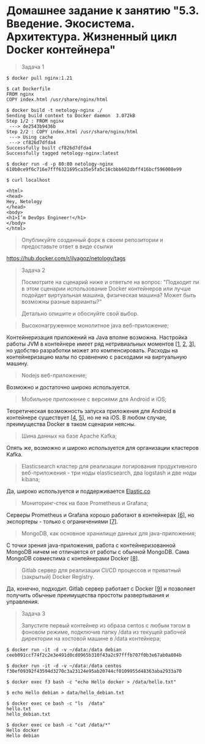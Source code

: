 # Домашнее задание к занятию "5.3. Введение. Экосистема. Архитектура. Жизненный цикл Docker контейнера"

> Задача 1

```
$ docker pull nginx:1.21

$ cat Dockerfile
FROM nginx
COPY index.html /usr/share/nginx/html

$ docker build -t netology-nginx ./
Sending build context to Docker daemon  3.072kB
Step 1/2 : FROM nginx
 ---> de2543b9436b
Step 2/2 : COPY index.html /usr/share/nginx/html
 ---> Using cache
 ---> cf826d7dfda4
Successfully built cf826d7dfda4
Successfully tagged netology-nginx:latest

$ docker run -d -p 80:80 netology-nginx
610b0ce9f6c716e7fff6321695ca35e5fa5c16cbbb602dbff416bcf596008e99

$ curl localhost

<html>
<head>
Hey, Netology
</head>
<body>
<h1>I’m DevOps Engineer!</h1>
</body>
</html>
```


> Опубликуйте созданный форк в своем репозитории и предоставьте ответ
> в виде ссылки

<https://hub.docker.com/r/ilyagoz/netology/tags>

> Задача 2
>
> Посмотрите на сценарий ниже и ответьте на вопрос: "Подходит ли в
> этом сценарии использование Docker контейнеров или лучше подойдет
> виртуальная машина, физическая машина? Может быть возможны разные
> варианты?"
>
> Детально опишите и обоснуйте свой выбор.

> Высоконагруженное монолитное java веб-приложение;

Контейнеризация приложений на Java вполне возможна. Настройка работы
JVM в контейнере имеет ряд нетривиальных моментов
[[1](https://habr.com/ru/company/hh/blog/450954/),
[2](https://developers.redhat.com/blog/2017/03/14/java-inside-docker),
[3](https://www.tutorialworks.com/docker-java-best-practices/)], но
удобство разработки может это компенсировать. Расходы на
контейнеризацию малы по сравнению с расходами на виртуальную машину.

> Nodejs веб-приложение;

Возможно и достаточно широко используется.

> Мобильное приложение c версиями для Android и iOS;

Теоретическая возможность запуска приложения для Android в контейнере
существует [[4](https://github.com/CGCL-codes/Android-Container),
[5](https://gist.github.com/FreddieOliveira/efe850df7ff3951cb62d74bd770dce27)],
но не на iOS. В любом случае, преимущества Docker в таком сценарии неясны.

> Шина данных на базе Apache Kafka;

Опять же, возможно и широко используется для организации кластеров Kafka.

> Elasticsearch кластер для реализации логирования продуктивного
> веб-приложения - три ноды elasticsearch, два logstash и две ноды
> kibana;

Да, широко используется и поддерживается [Elastic.co](https://www.elastic.co/guide/en/elastic-stack-get-started/current/get-started-stack-docker.html)

> Мониторинг-стек на базе Prometheus и Grafana;

Серверы Prometheus и Grafana хорошо работают в контейнерах
[[6](https://grafana.com/blog/2019/05/07/ask-us-anything-should-i-run-prometheus-in-a-container/)],
но экспортеры - только с ограничениями
[[7](https://github.com/prometheus/node_exporter)].

> MongoDB, как основное хранилище данных для java-приложения;

С точки зрения java-приложения, работа с контейнеризованной MongoDB
ничем не отличается от работы с обычной MongoDB. Сама MongoDB
совместима с контейнерами Docker
[[8](https://www.mongodb.com/compatibility/docker)]. 

> Gitlab сервер для реализации CI/CD процессов и приватный (закрытый)
> Docker Registry.

Да, конечно, подходит. Gitlab сервер работает с Docker
[[9](https://docs.gitlab.com/ee/install/docker.html)] и позволяет
получить обычные преимущества простоты развертывания и управления.

> Задача 3
>
> Запустите первый контейнер из образа centos c любым тэгом в фоновом
> режиме, подключив папку /data из текущей рабочей директории на
> хостовой машине в /data контейнера;

```
$ docker run -it -d -v ~/data:/data debian
ceeb091ccf74f2c2e3e491d0cd0965b310f43a2c97fffb707f0b3e67ab0a804b

$ docker run -it -d -v ~/data:/data centos
f30ef09392f43594d3270c3a23124e95ab20744cf0109955d48363aba2933a70

$ docker exec f3 bash -c "echo Hello docker > /data/hello.txt"

$ echo Hello debian > data/hello_debian.txt

$ docker exec ce bash -c "ls  /data"
hello.txt
hello_debian.txt

$ docker exec ce bash -c "cat /data/*"
Hello docker
Hello debian
```
